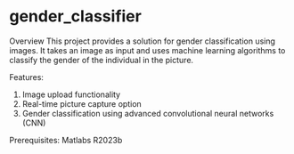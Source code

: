# gender_classifier

Overview
This project provides a solution for gender classification using images. It takes an image as input and uses machine learning algorithms to classify the gender of the individual in the picture.

Features:

1. Image upload functionality
2. Real-time picture capture option
3. Gender classification using advanced convolutional neural networks (CNN)

   
Prerequisites:
Matlabs R2023b
